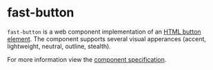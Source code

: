 # fast-button
`fast-button` is a web component implementation of an [HTML button element](https://developer.mozilla.org/en-US/docs/Web/HTML/Element/button). The component supports several visual apperances (accent, lightweight, neutral, outline, stealth).

For more information view the [component specification](../../../fast-foundation/src/button/button.spec.md).